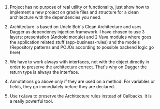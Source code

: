 1. Project has no purpose of real utility or functionality, just show how to implement a new
project on gradle files and structure for a clean architecture with the dependencies you need.

2. Architecture is based on Uncle Bob's Clean Architecture and uses Dagger as dependency injection
framework. I have chosen to use 3 layers: presentation (Android module) and 2 Vava modules where
goes the application related stuff (app-business-rules) and the models (Repository patterns and
POJOs according to possible backend logic go here)

3. We have to work always with interfaces, not with the object directly in order to preserve
the architecture correct. That's why on Dagger the return type is always the interface.

4. Annotations go above only if they are used on a method. For variables or fields, they go
immediately before they are declared.

5. Use rxJava to preserve the Architecture rules instead of Callbacks. It is a really powerful tool.